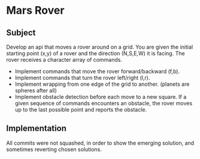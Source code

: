 # Mars Rover

## Subject

Develop an api that moves a rover around on a grid.
You are given the initial starting point (x,y) of a rover and the direction (N,S,E,W) it is facing.
The rover receives a character array of commands.
* Implement commands that move the rover forward/backward (f,b).
* Implement commands that turn the rover left/right (l,r).
* Implement wrapping from one edge of the grid to another. (planets are spheres after all)
* Implement obstacle detection before each move to a new square. If a given sequence of commands encounters an obstacle, the rover moves up to the last possible point and reports the obstacle.

## Implementation

All commits were not squashed, in order to show the emerging solution, and sometimes
reverting chosen solutions.